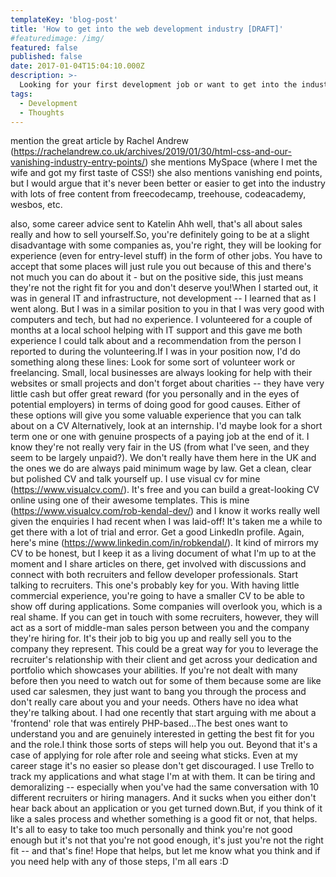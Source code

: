 ```yaml
---
templateKey: 'blog-post'
title: 'How to get into the web development industry [DRAFT]'
#featuredimage: /img/
featured: false
published: false
date: 2017-01-04T15:04:10.000Z
description: >-
  Looking for your first development job or want to get into the industry? Here's some advice from a long-serving advocate.
tags:
  - Development
  - Thoughts
---
```


mention the great article by Rachel Andrew (<https://rachelandrew.co.uk/archives/2019/01/30/html-css-and-our-vanishing-industry-entry-points/>)
she mentions MySpace (where I met the wife and got my first taste of CSS!)
she also mentions vanishing end points, but I would argue that it's never been better or easier to get into the industry with lots of free content from
freecodecamp, treehouse, codeacademy, wesbos, etc.

also, some career advice sent to Katelin
Ahh well, that's all about sales really and how to sell yourself.So, you're definitely going to be at a slight disadvantage with some companies as, you're right, they will be looking for experience (even for entry-level stuff) in the form of other jobs. You have to accept that some places will just rule you out because of this and there's not much you can do about it - but on the positive side, this just means they're not the right fit for you and don't deserve you!When I started out, it was in general IT and infrastructure, not development -- I learned that as I went along. But I was in a similar position to you in that I was very good with computers and tech, but had no experience. I volunteered for a couple of months at a local school helping with IT support and this gave me both experience I could talk about and a recommendation from the person I reported to during the volunteering.If I was in your position now, I'd do something along these lines:
Look for some sort of volunteer work or freelancing. Small, local businesses are always looking for help with their websites or small projects and don't forget about charities -- they have very little cash but offer great reward (for you personally and in the eyes of potential employers) in terms of doing good for good causes. Either of these options will give you some valuable experience that you can talk about on a CV
Alternatively, look at an internship. I'd maybe look for a short term one or one with genuine prospects of a paying job at the end of it. I know they're not really very fair in the US (from what I've seen, and they seem to be largely unpaid?). We don't really have them here in the UK and the ones we do are always paid minimum wage by law.
Get a clean, clear but polished CV and talk yourself up. I use visual cv for mine (<https://www.visualcv.com/>). It's free and you can build a great-looking CV online using one of their awesome templates. This is mine (<https://www.visualcv.com/rob-kendal-dev/>) and I know it works really well given the enquiries I had recent when I was laid-off! It's taken me a while to get there with a lot of trial and error.
Get a good LinkedIn profile. Again, here's mine (<https://www.linkedin.com/in/robkendal/>). It kind of mirrors my CV to be honest, but I keep it as a living document of what I'm up to at the moment and I share articles on there, get involved with discussions and connect with both recruiters and fellow developer professionals.
Start talking to recruiters. This one's probably key for you. With having little commercial experience, you're going to have a smaller CV to be able to show off during applications. Some companies will overlook you, which is a real shame. If you can get in touch with some recruiters, however, they will act as a sort of middle-man sales person between you and the company they're hiring for. It's their job to big you up and really sell you to the company they represent. This could be a great way for you to leverage the recruiter's relationship with their client and get across your dedication and portfolio which showcases your abilities. If you're not dealt with many before then you need to watch out for some of them because some are like used car salesmen, they just want to bang you through the process and don't really care about you and your needs. Others have no idea what they're talking about. I had one recently that start arguing with me about a 'frontend' role that was entirely PHP-based...The best ones want to understand you and are genuinely interested in getting the best fit for you and the role.I think those sorts of steps will help you out. Beyond that it's a case of applying for role after role and seeing what sticks. Even at my career stage it's no easier so please don't get discouraged. I use Trello to track my applications and what stage I'm at with them. It can be tiring and demoralizing -- especially when you've had the same conversation with 10 different recruiters or hiring managers. And it sucks when you either don't hear back about an application or you get turned down.But, if you think of it like a sales process and whether something is a good fit or not, that helps. It's all to easy to take too much personally and think you're not good enough but it's not that you're not good enough, it's just you're not the right fit -- and that's fine! Hope that helps, but let me know what you think and if you need help with any of those steps, I'm all ears :D
